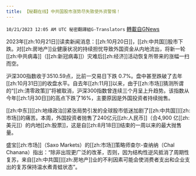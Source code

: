 ```yaml
---
title: 【秘翻在线】中共国股市涨势尽失致使外资警惕！
---
```

`10/21/2023 12:05 AM UTC 秘密翻譯組G-Translators` [轉載自GNews](https://gnews.org/articles/1861396)

2023年[[zh:10月21日]]读卖新闻消息：[[zh:10月20日]]，[[zh:中共国]]股市下跌。对[[zh:房地产]]业健康状况的持续担忧导致外国资金从内地流出，将新一轮[[zh:中共病毒]]（[[zh:新冠病毒]]）灾难后[[zh:经济]]活动恢复所带来的涨幅一扫而空。

沪深300指数收于3510.59点，比前一交易日下跌 0.7%。盘中甚至跌破了去年[[zh:10月31日]]的收盘水平。自去年[[zh:11月]]以来，由于[[zh:市场]]猜测所谓的“[[zh:清零政策]]”将被取消，沪深300指数曾连续三个月呈上升趋势。该指数从今年[[zh:1月30日]]的高点下跌了16%，主要原因是外国投资者持续抛售。

[[zh:中东]][[zh:地缘政治]]紧张局势引发的全球股市低迷加剧了[[zh:中共国]][[zh:市场]]的痛苦。本周，外国投资者抛售了240亿元[[zh:人民币]]（合4,900 亿[[zh:美元]]）的内地[[zh:股票]]，这是自[[zh:8月18日]]结束的一周以来的最大抛售量。

盛宝[[zh:市场]]（Saxo Markets）的[[zh:市场]]策略师查尔\-查纳纳（Chal Chanana）指出：“除非出现更广泛的改革，否则，因为结构性逆风抵消了周期性复苏，来自[[zh:中共国]][[zh:房地产]]业的不利因素可能会使消费者支出和企业支出的复苏保持温水煮青蛙状态”。
